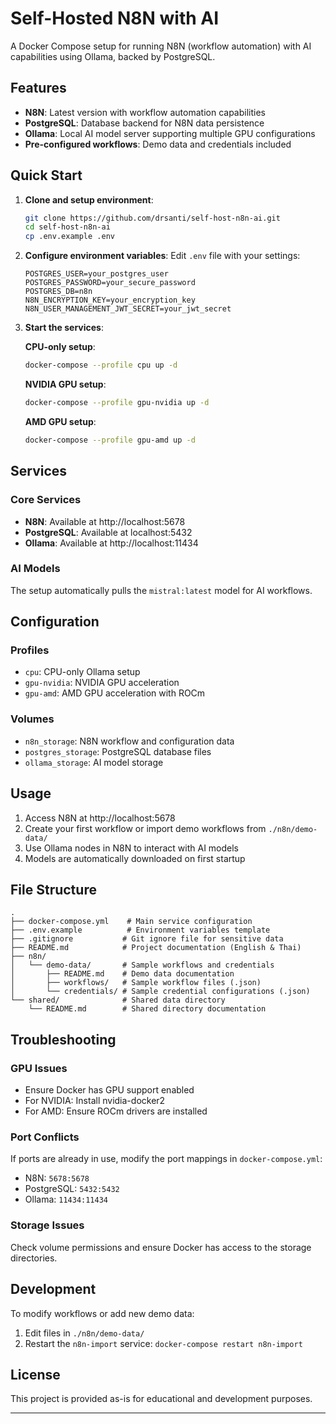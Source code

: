 # Self-Hosted N8N with AI

A Docker Compose setup for running N8N (workflow automation) with AI capabilities using Ollama, backed by PostgreSQL.

## Features

- **N8N**: Latest version with workflow automation capabilities
- **PostgreSQL**: Database backend for N8N data persistence
- **Ollama**: Local AI model server supporting multiple GPU configurations
- **Pre-configured workflows**: Demo data and credentials included

## Quick Start

1. **Clone and setup environment**:
   ```bash
   git clone https://github.com/drsanti/self-host-n8n-ai.git
   cd self-host-n8n-ai
   cp .env.example .env
   ```

2. **Configure environment variables**:
   Edit `.env` file with your settings:
   ```
   POSTGRES_USER=your_postgres_user
   POSTGRES_PASSWORD=your_secure_password
   POSTGRES_DB=n8n
   N8N_ENCRYPTION_KEY=your_encryption_key
   N8N_USER_MANAGEMENT_JWT_SECRET=your_jwt_secret
   ```

3. **Start the services**:

   **CPU-only setup**:
   ```bash
   docker-compose --profile cpu up -d
   ```

   **NVIDIA GPU setup**:
   ```bash
   docker-compose --profile gpu-nvidia up -d
   ```

   **AMD GPU setup**:
   ```bash
   docker-compose --profile gpu-amd up -d
   ```

## Services

### Core Services
- **N8N**: Available at http://localhost:5678
- **PostgreSQL**: Available at localhost:5432
- **Ollama**: Available at http://localhost:11434

### AI Models
The setup automatically pulls the `mistral:latest` model for AI workflows.

## Configuration

### Profiles
- `cpu`: CPU-only Ollama setup
- `gpu-nvidia`: NVIDIA GPU acceleration
- `gpu-amd`: AMD GPU acceleration with ROCm

### Volumes
- `n8n_storage`: N8N workflow and configuration data
- `postgres_storage`: PostgreSQL database files
- `ollama_storage`: AI model storage

## Usage

1. Access N8N at http://localhost:5678
2. Create your first workflow or import demo workflows from `./n8n/demo-data/`
3. Use Ollama nodes in N8N to interact with AI models
4. Models are automatically downloaded on first startup

## File Structure

```
.
├── docker-compose.yml    # Main service configuration
├── .env.example          # Environment variables template
├── .gitignore           # Git ignore file for sensitive data
├── README.md            # Project documentation (English & Thai)
├── n8n/
│   └── demo-data/       # Sample workflows and credentials
│       ├── README.md    # Demo data documentation
│       ├── workflows/   # Sample workflow files (.json)
│       └── credentials/ # Sample credential configurations (.json)
└── shared/              # Shared data directory
    └── README.md        # Shared directory documentation
```

## Troubleshooting

### GPU Issues
- Ensure Docker has GPU support enabled
- For NVIDIA: Install nvidia-docker2
- For AMD: Ensure ROCm drivers are installed

### Port Conflicts
If ports are already in use, modify the port mappings in `docker-compose.yml`:
- N8N: `5678:5678`
- PostgreSQL: `5432:5432`
- Ollama: `11434:11434`

### Storage Issues
Check volume permissions and ensure Docker has access to the storage directories.

## Development

To modify workflows or add new demo data:
1. Edit files in `./n8n/demo-data/`
2. Restart the `n8n-import` service: `docker-compose restart n8n-import`

## License

This project is provided as-is for educational and development purposes.

---

